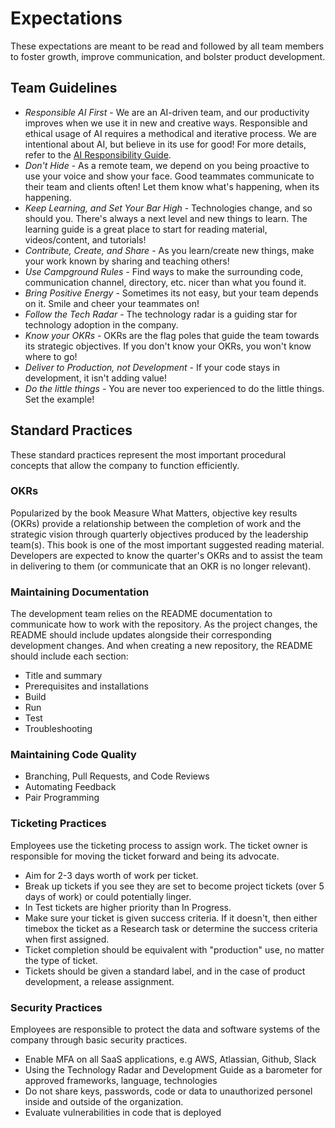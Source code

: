 # Expectations
These expectations are meant to be read and followed by all team members to foster growth, improve communication, and bolster product development.

## Team Guidelines
- *Responsible AI First* - We are an AI-driven team, and our productivity improves when we use it in new and creative ways. Responsible and ethical usage of AI requires a methodical and iterative process.  We are intentional about AI, but believe in its use for good! For more details, refer to the [AI Responsibility Guide](../ai-responsibility-guide.md).
- *Don't Hide* - As a remote team, we depend on you being proactive to use your voice and show your face. Good teammates communicate to their team and clients often!  Let them know what's happening, when its happening.
- *Keep Learning, and Set Your Bar High* - Technologies change, and so should you.  There's always a next level and new things to learn.  The learning guide is a great place to start for reading material, videos/content, and tutorials!
- *Contribute, Create, and Share* - As you learn/create new things, make your work known by sharing and teaching others!
- *Use Campground Rules* - Find ways to make the surrounding code, communication channel, directory, etc. nicer than what you found it.
- *Bring Positive Energy* - Sometimes its not easy, but your team depends on it. Smile and cheer your teammates on!
- *Follow the Tech Radar* - The technology radar is a guiding star for technology adoption in the company.
- *Know your OKRs* - OKRs are the flag poles that guide the team towards its strategic objectives.  If you don't know your OKRs, you won't know where to go!
- *Deliver to Production, not Development* - If your code stays in development, it isn't adding value!
- *Do the little things* - You are never too experienced to do the little things.  Set the example!

## Standard Practices
These standard practices represent the most important procedural concepts that allow the company to function efficiently.

### OKRs
Popularized by the book Measure What Matters, objective key results (OKRs) provide a relationship between the completion of work and the strategic vision through quarterly objectives produced by the leadership team(s).  This book is one of the most important suggested reading material.  Developers are expected to know the quarter's OKRs and to assist the team in delivering to them (or communicate that an OKR is no longer relevant).

### Maintaining Documentation
The development team relies on the README documentation to communicate how to work with the repository.  As the project changes, the README should include updates alongside their corresponding development changes.  And when creating a new repository, the README should include each section:
- Title and summary
- Prerequisites and installations
- Build
- Run
- Test
- Troubleshooting

### Maintaining Code Quality

- Branching, Pull Requests, and Code Reviews
- Automating Feedback
- Pair Programming

### Ticketing Practices
Employees use the ticketing process to assign work.  The ticket owner is responsible for moving the ticket forward and being its advocate.
- Aim for 2-3 days worth of work per ticket.
- Break up tickets if you see they are set to become project tickets (over 5 days of work) or could potentially linger.
- In Test tickets are higher priority than In Progress.
- Make sure your ticket is given success criteria.  If it doesn't, then either timebox the ticket as a Research task or determine the success criteria when first assigned.
- Ticket completion should be equivalent with "production" use, no matter the type of ticket.
- Tickets should be given a standard label, and in the case of product development, a release assignment.

### Security Practices
Employees are responsible to protect the data and software systems of the company through basic security practices.
- Enable MFA on all SaaS applications, e.g AWS, Atlassian, Github, Slack
- Using the Technology Radar and Development Guide as a barometer for approved frameworks, language, technologies
- Do not share keys, passwords, code or data to unauthorized personel inside and outside of the organization.
- Evaluate vulnerabilities in code that is deployed
